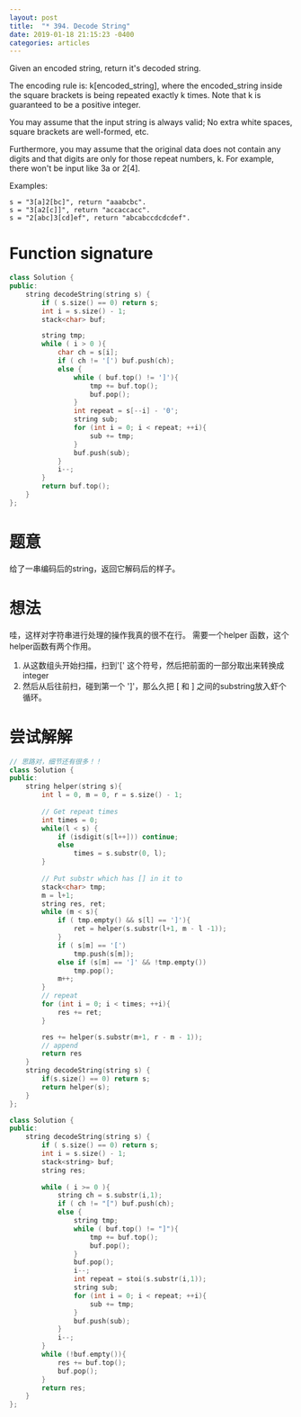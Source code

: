 ```yaml
---
layout: post
title:  "* 394. Decode String"
date: 2019-01-18 21:15:23 -0400
categories: articles
---
```

Given an encoded string, return it's decoded string.

The encoding rule is: k[encoded_string], where the encoded_string inside the square brackets is being repeated exactly k times. Note that k is guaranteed to be a positive integer.

You may assume that the input string is always valid; No extra white spaces, square brackets are well-formed, etc.

Furthermore, you may assume that the original data does not contain any digits and that digits are only for those repeat numbers, k. For example, there won't be input like 3a or 2[4].

Examples:
```
s = "3[a]2[bc]", return "aaabcbc".
s = "3[a2[c]]", return "accaccacc".
s = "2[abc]3[cd]ef", return "abcabccdcdcdef".
```
# Function signature
```c++
class Solution {
public:
    string decodeString(string s) {
    	if ( s.size() == 0) return s;
    	int i = s.size() - 1;
    	stack<char> buf;

    	string tmp;
    	while ( i > 0 ){
    		char ch = s[i];
    		if ( ch != '[') buf.push(ch);
    		else {
    			while ( buf.top() != ']'){
    				tmp += buf.top();
    				buf.pop();
    			}
    			int repeat = s[--i] - '0';
    			string sub;
    			for (int i = 0; i < repeat; ++i){
    				sub += tmp;
    			}
    			buf.push(sub);
    		}
    		i--;
    	}
        return buf.top();
    }
};
```
# 题意
给了一串编码后的string，返回它解码后的样子。
# 想法
哇，这样对字符串进行处理的操作我真的很不在行。
需要一个helper 函数，这个helper函数有两个作用。
1. 从这数组头开始扫描，扫到'[' 这个符号，然后把前面的一部分取出来转换成integer
2. 然后从后往前扫，碰到第一个 ']'，那么久把 [ 和 ] 之间的substring放入虾个循环。
# 尝试解解
```c++
// 思路对，细节还有很多！！
class Solution {
public:
	string helper(string s){
		int l = 0, m = 0, r = s.size() - 1;
		
		// Get repeat times
		int times = 0;
		while(l < s) {
			if (isdigit(s[l++])) continue;
			else 
				times = s.substr(0, l);
		}
		
		// Put substr which has [] in it to 
		stack<char> tmp;
		m = l+1;
		string res, ret;
		while (m < s){
			if ( tmp.empty() && s[l] == ']'){
				ret = helper(s.substr(l+1, m - l -1));
			}
			if ( s[m] == '[')
				tmp.push(s[m]);
			else if (s[m] == ']' && !tmp.empty())
				tmp.pop();
			m++;
		}
		// repeat 
		for (int i = 0; i < times; ++i){
			res += ret;
		}

		res += helper(s.substr(m+1, r - m - 1));
		// append
		return res
	}
    string decodeString(string s) {
    	if(s.size() == 0) return s;
    	return helper(s);
    }
};
```

```c++
class Solution {
public:
    string decodeString(string s) {
    	if ( s.size() == 0) return s;
    	int i = s.size() - 1;
    	stack<string> buf;
        string res;
    	
    	while ( i >= 0 ){
    		string ch = s.substr(i,1);
    		if ( ch != "[") buf.push(ch);
    		else {
                string tmp;
    			while ( buf.top() != "]"){
    				tmp += buf.top();
    				buf.pop();
    			}
                buf.pop();
                i--;
    			int repeat = stoi(s.substr(i,1));
    			string sub;
    			for (int i = 0; i < repeat; ++i){
    				sub += tmp;
    			}
    			buf.push(sub);
    		}
    		i--;
    	}
        while (!buf.empty()){
            res += buf.top();
            buf.pop();
        }
        return res;
    }
};
```